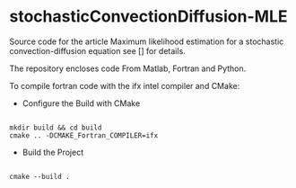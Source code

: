 # stochasticConvectionDiffusion-MLE

Source code for the article Maximum likelihood estimation for a stochastic convection-diffusion equation
see [] for details.

The repository encloses code From Matlab, Fortran and Python.

To compile fortran code with the ifx intel compiler and CMake:

- Configure the Build with CMake

```

mkdir build && cd build
cmake .. -DCMAKE_Fortran_COMPILER=ifx

```

- Build the Project

```

cmake --build .

```
